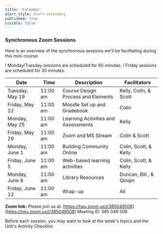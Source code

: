 ```yaml
---
title: 'Calendar'
alert_style: alert-secondary
published: true
visible: false
---
```


### Synchronous Zoom Sessions
Here is an overview of the synchronous sessions we'll be facilitating during this mini-course:

! Monday/Tuesday sessions are scheduled for 60 minutes.
! Friday sessions are scheduled for 30 minutes.

| Date| Time   | Description | Facilitators |
|---|----|---|---|
| Tuesday, May 19| 11:00 am | Course Design Process  and Elements | Kelly, Colin, & Scott |
|Friday, May 22   | 11:00 am   | Moodle Set up and Gradebook  | Colin   |
| Monday, May 25  | 11:00 am      |   Learning Activities and Assessments   | Kelly |
|Friday, May 29   | 11:00 am  | Zoom and MS Stream  | Colin & Scott  |
| Monday, June 1 | 11:00 am | Building Community Online  | Colin, Scott, & Kelly |
|Friday, June 5   | 11:00 am  | Web-based learning activities  | Colin, Scott, & Kelly  |
| Monday, June 8| 11:00 am |  Library Resources | Duncan, Bill , & Qinqin  |
|Friday, June 12   | 11:00 am  | Wrap-up | All  |


**Zoom link:**
Please join us at: [https://twu.zoom.us/j/385049508](https://twu.zoom.us/j/385049508)
 Meeting ID: 385 049 508

Before each session, you may want to look at the week's topics and the Unit's Activity Checklist.
